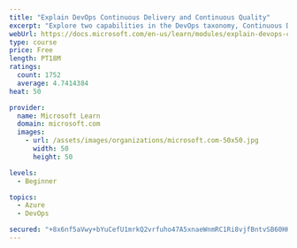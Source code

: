 ```yaml
---
title: "Explain DevOps Continuous Delivery and Continuous Quality"
excerpt: "Explore two capabilities in the DevOps taxonomy, Continuous Delivery and Continuous Quality."
webUrl: https://docs.microsoft.com/en-us/learn/modules/explain-devops-continous-delivery-quality/
type: course
price: Free
length: PT18M
ratings:
  count: 1752
  average: 4.7414384
heat: 50

provider:
  name: Microsoft Learn
  domain: microsoft.com
  images:
    - url: /assets/images/organizations/microsoft.com-50x50.jpg
      width: 50
      height: 50

levels:
  - Beginner

topics:
  - Azure
  - DevOps

secured: "+8x6nf5aVwy+bYuCefU1mrkQ2vrfuho47A5xnaeWnmRC1Ri8vjfBntvSB60HKwrJWAg7wn6XH4U8TZewGHdsmXBa300cMGX6ALTYTvCHXu0zzbAwd5tQ0qPPTGpUA0bk7zwOK0DpSFZ7LXvNh4JwcsEFrrZIvP8JH6SJNrZvy1NA2nfR6yoykDBBmjJz2JUgQm+f3t3cf3hnCOJFUNhwkTVYU2iTU7IgStvHd5MR58oybJ3NIRxDNHHXl8JG8pxTvdkBuka/jFaJYSv3A/zoaJaKsX11HK8daW+bLXoGw0m9HNieSeqQQJY64NJQMSaDseo7SQBtec5VY/eFnGuODCK5LXCz+Mpq/Vxl9n1hkBSbG64hgiWXmegxRP8YS8LOoEwPogg1S+MxtaZiJ37VNPFi9s6upho68xCjfw7RSlg=;i+8nHXIfsj1ZXBkLuJWUAQ=="
---
```


